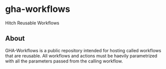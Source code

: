 # gha-workflows
Hitch Reusable Workflows

## About

GHA-Workflows is a public repository intended for hosting called workflows that are reusable.
All workflows and actions must be haevily parametrized with all the parameters passed from the calling workflow.



